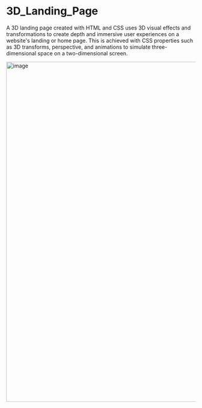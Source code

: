 # 3D_Landing_Page
A 3D landing page created with HTML and CSS uses 3D visual effects and transformations to create depth and immersive user experiences on a website's landing or home page. This is achieved with CSS properties such as 3D transforms, perspective, and animations to simulate three-dimensional space on a two-dimensional screen.



<img width="1914" height="904" alt="image" src="https://github.com/user-attachments/assets/3c83bea5-ddb1-4d2f-81be-0b9397703cff" />
